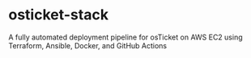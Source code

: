 # osticket-stack
A fully automated deployment pipeline for osTicket on AWS EC2 using Terraform, Ansible, Docker, and GitHub Actions
